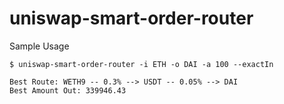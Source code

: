 # uniswap-smart-order-router

Sample Usage
```
$ uniswap-smart-order-router -i ETH -o DAI -a 100 --exactIn

Best Route: WETH9 -- 0.3% --> USDT -- 0.05% --> DAI
Best Amount Out: 339946.43
```